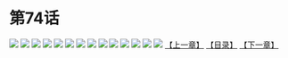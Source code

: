 # 第74话
![](https://s1.baozimh.com/scomic/yuekanshaonuyeqijun-chunquan/0/78-1k5p/1.jpg)
![](https://s1.baozimh.com/scomic/yuekanshaonuyeqijun-chunquan/0/78-1k5p/2.jpg)
![](https://s1.baozimh.com/scomic/yuekanshaonuyeqijun-chunquan/0/78-1k5p/3.jpg)
![](https://s1.baozimh.com/scomic/yuekanshaonuyeqijun-chunquan/0/78-1k5p/4.jpg)
![](https://s1.baozimh.com/scomic/yuekanshaonuyeqijun-chunquan/0/78-1k5p/5.jpg)
![](https://s1.baozimh.com/scomic/yuekanshaonuyeqijun-chunquan/0/78-1k5p/6.jpg)
![](https://s1.baozimh.com/scomic/yuekanshaonuyeqijun-chunquan/0/78-1k5p/7.jpg)
![](https://s1.baozimh.com/scomic/yuekanshaonuyeqijun-chunquan/0/78-1k5p/8.jpg)
![](https://s1.baozimh.com/scomic/yuekanshaonuyeqijun-chunquan/0/78-1k5p/9.jpg)
![](https://s1.baozimh.com/scomic/yuekanshaonuyeqijun-chunquan/0/78-1k5p/10.jpg)
![](https://s1.baozimh.com/scomic/yuekanshaonuyeqijun-chunquan/0/78-1k5p/11.jpg)
![](https://s1.baozimh.com/scomic/yuekanshaonuyeqijun-chunquan/0/78-1k5p/12.jpg)
![](https://s1.baozimh.com/scomic/yuekanshaonuyeqijun-chunquan/0/78-1k5p/13.jpg)
![](https://s1.baozimh.com/scomic/yuekanshaonuyeqijun-chunquan/0/78-1k5p/14.jpg)
[【上一章】](./78.md)
[【目录】](./README.md)
[【下一章】](./80.md)
